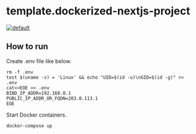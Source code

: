 # template.dockerized-nextjs-project

[![default](https://github.com/mazgi/template.dockerized-nextjs-project/workflows/default/badge.svg)](https://github.com/mazgi/template.dockerized-nextjs-project/actions?query=workflow%3Adefault)

## How to run

Create .env file like below.

```
rm -f .env
test $(uname -s) = 'Linux' && echo "UID=$(id -u)\nGID=$(id -g)" >> .env
cat<<EOE >> .env
BIND_IP_ADDR=192.168.0.1
PUBLIC_IP_ADDR_OR_FQDN=203.0.113.1
EOE
```

Start Docker containers.

```shellsession
docker-compose up
```
